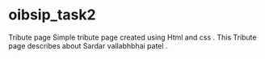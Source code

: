 # oibsip_task2
Tribute page 
Simple tribute page created using Html and css .
This Tribute page describes about Sardar vallabhbhai patel .
